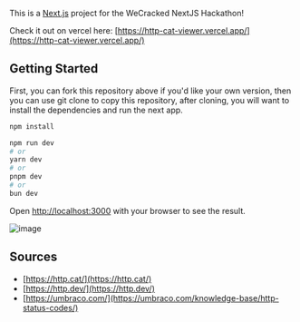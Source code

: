 This is a [Next.js](https://nextjs.org/) project for the WeCracked NextJS Hackathon!

Check it out on vercel here: [https://http-cat-viewer.vercel.app/](https://http-cat-viewer.vercel.app/)

## Getting Started

First, you can fork this repository above if you'd like your own version,
then you can use git clone to copy this repository,
after cloning, you will want to install the dependencies and run the next app.

```bash
npm install

npm run dev
# or
yarn dev
# or
pnpm dev
# or
bun dev
```

Open [http://localhost:3000](http://localhost:3000) with your browser to see the result.

![image](https://github.com/jeffreyzhangsd/http-cat-viewer/assets/109628105/cf9f6f78-8778-46dd-a191-81576cfbd73a)


## Sources

- [https://http.cat/](https://http.cat/)
- [https://http.dev/](https://http.dev/)
- [https://umbraco.com/](https://umbraco.com/knowledge-base/http-status-codes/)
